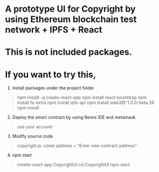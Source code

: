 # A prototype UI for Copyright by using Ethereum blockchain test network + IPFS + React

# This is not included packages.
# If you want to try this, 
1. Install packages under the project folder
> npm install -g create-react-app
> npm install react-bootstrap
> npm install fs-extra
> npm install ipfs-api
> npm install web3@^1.0.0-beta.26
> npm install
>
2. Deploy the smart contract by using Remix IDE and metamask
> use your account
3. Modify source code
> copyright.js: const address = "Enter new contract address"
4. npm start
> create-react-app CopyrightUI
> cd CopyrightUI
> npm start
